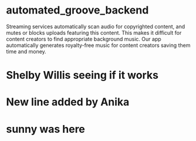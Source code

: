 # automated_groove_backend
Streaming services automatically scan audio for copyrighted content, and mutes or blocks uploads featuring this content. This makes it difficult for content creators to find appropriate background music. Our app automatically generates royalty-free music for content creators saving them time and money. 

# Shelby Willis seeing if it works
# New line added by Anika
# sunny was here